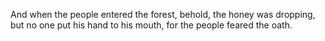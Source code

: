 And when the people entered the forest, behold, the honey was dropping, but no one put his hand to his mouth, for the people feared the oath.
